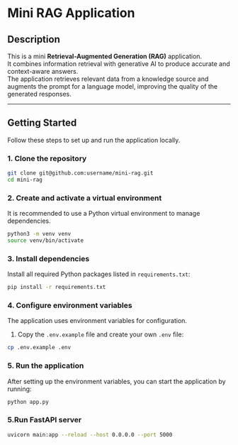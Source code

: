 # Mini RAG Application

## Description
This is a mini **Retrieval-Augmented Generation (RAG)** application.  
It combines information retrieval with generative AI to produce accurate and context-aware answers.  
The application retrieves relevant data from a knowledge source and augments the prompt for a language model, improving the quality of the generated responses.

---

## Getting Started

Follow these steps to set up and run the application locally.

### 1. Clone the repository
```bash
git clone git@github.com:username/mini-rag.git
cd mini-rag
```
### 2. Create and activate a virtual environment
It is recommended to use a Python virtual environment to manage dependencies.

```bash
python3 -m venv venv
source venv/bin/activate
```
### 3. Install dependencies
Install all required Python packages listed in `requirements.txt`:

```bash
pip install -r requirements.txt
```
### 4. Configure environment variables
The application uses environment variables for configuration.

1. Copy the `.env.example` file and create your own `.env` file:
```bash
cp .env.example .env
```
### 5. Run the application
After setting up the environment variables, you can start the application by running:

```bash
python app.py
```
### 5.Run FastAPI server
```bash
uvicorn main:app --reload --host 0.0.0.0 --port 5000
```
